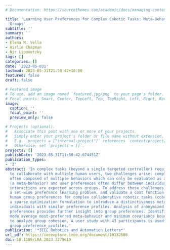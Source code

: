 ```yaml
---
# Documentation: https://sourcethemes.com/academic/docs/managing-content/

title: 'Learning User Preferences for Complex Cobotic Tasks: Meta-Behaviors and Human
  Groups'
subtitle: ''
summary: ''
authors:
- Elena M. Vella
- Airlie Chapman
- Nir Lipovetzky
tags: []
categories: []
date: '2023-05-031'
lastmod: 2023-05-31T21:50:42+10:00
featured: false
draft: false

# Featured image
# To use, add an image named `featured.jpg/png` to your page's folder.
# Focal points: Smart, Center, TopLeft, Top, TopRight, Left, Right, BottomLeft, Bottom, BottomRight.
image:
  caption: ''
  focal_point: ''
  preview_only: false

# Projects (optional).
#   Associate this post with one or more of your projects.
#   Simply enter your project's folder or file name without extension.
#   E.g. `projects = ["internal-project"]` references `content/project/deep-learning/index.md`.
#   Otherwise, set `projects = []`.
projects: []
publishDate: '2023-05-31T11:50:42.674451Z'
publication_types:
- '2'
abstract: 'In complex tasks (beyond a single targeted controller) requiring robots
  to collaborate with multiple human users, two challenges arise: complex tasks are
  often composed of multiple behaviors which can only be evaluated as a collective
  (a meta-behavior) and user preferences often differ between individuals, yet successful
  interactions are expected across groups. To address these challenges, we formulate
  a set-wise preference learning problem, and validate a cost function that captures
  human group preferences for complex collaborative robotic tasks (cobotics). We develop
  a sparse optimization formulation to introduce a distinctiveness metric that aggregates
  individuals with similar preference profiles. Analysis of anonymized unlabelled
  preferences provides further insight into group preferences. Identification of the
  mode average most-preferred meta-behavior and minimum covariance bound allows us
  to analyze group cohesion. A user study with 43 participants is used to validate
  group preference profiles.'
publication: '*IEEE Robotics and Automation Letters*'
url_pdf: https://ieeexplore.ieee.org/document/10132500
doi: 10.1109/LRA.2023.3279619
---
```

